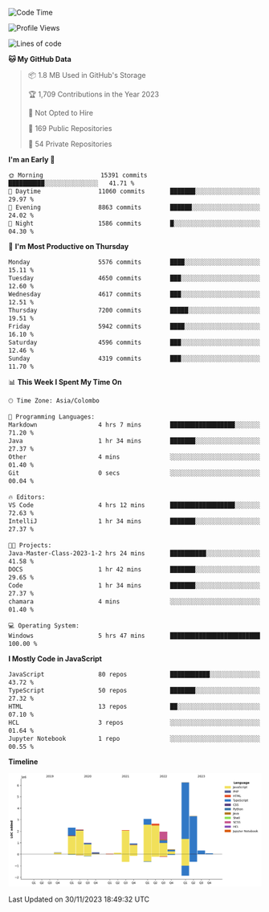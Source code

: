 
<!--START_SECTION:waka-->
![Code Time](http://img.shields.io/badge/Code%20Time-1%2C440%20hrs%2021%20mins-blue)

![Profile Views](http://img.shields.io/badge/Profile%20Views-5-blue)

![Lines of code](https://img.shields.io/badge/From%20Hello%20World%20I%27ve%20Written-26.9%20million%20lines%20of%20code-blue)

**🐱 My GitHub Data** 

> 📦 1.8 MB Used in GitHub's Storage 
 > 
> 🏆 1,709 Contributions in the Year 2023
 > 
> 🚫 Not Opted to Hire
 > 
> 📜 169 Public Repositories 
 > 
> 🔑 54 Private Repositories 
 > 
**I'm an Early 🐤** 

```text
🌞 Morning                15391 commits       ██████████░░░░░░░░░░░░░░░   41.71 % 
🌆 Daytime                11060 commits       ███████░░░░░░░░░░░░░░░░░░   29.97 % 
🌃 Evening                8863 commits        ██████░░░░░░░░░░░░░░░░░░░   24.02 % 
🌙 Night                  1586 commits        █░░░░░░░░░░░░░░░░░░░░░░░░   04.30 % 
```
📅 **I'm Most Productive on Thursday** 

```text
Monday                   5576 commits        ████░░░░░░░░░░░░░░░░░░░░░   15.11 % 
Tuesday                  4650 commits        ███░░░░░░░░░░░░░░░░░░░░░░   12.60 % 
Wednesday                4617 commits        ███░░░░░░░░░░░░░░░░░░░░░░   12.51 % 
Thursday                 7200 commits        █████░░░░░░░░░░░░░░░░░░░░   19.51 % 
Friday                   5942 commits        ████░░░░░░░░░░░░░░░░░░░░░   16.10 % 
Saturday                 4596 commits        ███░░░░░░░░░░░░░░░░░░░░░░   12.46 % 
Sunday                   4319 commits        ███░░░░░░░░░░░░░░░░░░░░░░   11.70 % 
```


📊 **This Week I Spent My Time On** 

```text
🕑︎ Time Zone: Asia/Colombo

💬 Programming Languages: 
Markdown                 4 hrs 7 mins        ██████████████████░░░░░░░   71.20 % 
Java                     1 hr 34 mins        ███████░░░░░░░░░░░░░░░░░░   27.37 % 
Other                    4 mins              ░░░░░░░░░░░░░░░░░░░░░░░░░   01.40 % 
Git                      0 secs              ░░░░░░░░░░░░░░░░░░░░░░░░░   00.04 % 

🔥 Editors: 
VS Code                  4 hrs 12 mins       ██████████████████░░░░░░░   72.63 % 
IntelliJ                 1 hr 34 mins        ███████░░░░░░░░░░░░░░░░░░   27.37 % 

🐱‍💻 Projects: 
Java-Master-Class-2023-1-2 hrs 24 mins       ██████████░░░░░░░░░░░░░░░   41.58 % 
DOCS                     1 hr 42 mins        ███████░░░░░░░░░░░░░░░░░░   29.65 % 
Code                     1 hr 34 mins        ███████░░░░░░░░░░░░░░░░░░   27.37 % 
chamara                  4 mins              ░░░░░░░░░░░░░░░░░░░░░░░░░   01.40 % 

💻 Operating System: 
Windows                  5 hrs 47 mins       █████████████████████████   100.00 % 
```

**I Mostly Code in JavaScript** 

```text
JavaScript               80 repos            ███████████░░░░░░░░░░░░░░   43.72 % 
TypeScript               50 repos            ███████░░░░░░░░░░░░░░░░░░   27.32 % 
HTML                     13 repos            ██░░░░░░░░░░░░░░░░░░░░░░░   07.10 % 
HCL                      3 repos             ░░░░░░░░░░░░░░░░░░░░░░░░░   01.64 % 
Jupyter Notebook         1 repo              ░░░░░░░░░░░░░░░░░░░░░░░░░   00.55 % 
```



**Timeline**

![Lines of Code chart](https://raw.githubusercontent.com/ccweerasinghe1994/ccweerasinghe1994/master/assets/bar_graph.png)


 Last Updated on 30/11/2023 18:49:32 UTC
<!--END_SECTION:waka-->

